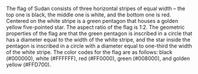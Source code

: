 The flag of Sudan consists of three horizontal stripes of equal width – the top one is black, the middle one is white, and the bottom one is red. Centered on the white stripe is a green pentagon that houses a golden yellow five-pointed star. The aspect ratio of the flag is 1:2. The geometric properties of the flag are that the green pentagon is inscribed in a circle that has a diameter equal to the width of the white stripe, and the star inside the pentagon is inscribed in a circle with a diameter equal to one-third the width of the white stripe. The color codes for the flag are as follows: black (#000000), white (#FFFFFF), red (#FF0000), green (#008000), and golden yellow (#FFD700).